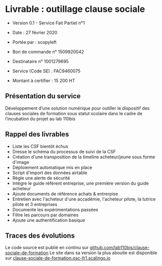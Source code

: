 # Livrable : outillage clause sociale

- Version 0.1 - Service Fait Partiel n°1
- Date : 27 février 2020
- Portée par : scopyleft

- Bon de commande n° 1509920042
- Destinataire n° 1001279695
- Service (Code SE) : FAC9460075
- Montant à certifier : 15 200 HT

## Présentation du service

Développement d’une solution numérique pour outiller le dispositif des clauses sociales de formation sous statut scolaire dans le cadre de l’incubation du projet au lab 110bis

## Rappel des livrables

- Liste les CSF bientôt échus
- Dresse le schéma du processus de suivi de la CSF
- Création d'une transposition de la timeline acheteur/jeune sous forme d'image
- Déploiement automatique mis en place
- Script d'import des données airtable
- Règle une alerte de sécurité
- Intègre le guide référent entreprise, une première version du guide acheteur
- Ajoute documents de référence achats & entrerpise
- Entretien avec l'acheteur d'une accadémie, l'acheteur pilote, la tutrice pilote et 3 entreprises
- Documente les expérimentations passées
- Filtre les parcours par domaines
- Ajoute une authentification basique

## Traces des évolutions

Le code source est publié en continu sur [github.com/lab110bis/clause-sociale-de-formation](https://github.com/lab110bis/clause-sociale-de-formation)
Le site dans sa version la plus aboutie est disponible sur [clause-sociale-de-formation.osc-fr1.scalingo.io](https://clause-sociale-de-formation.osc-fr1.scalingo.io)
